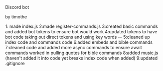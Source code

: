 Discord bot

by timothe

1: made index.js
2:made register-commands.js
3:created basic commands and added bot tokens to ensure bot would work 
4:updated tokens to have bot code taking out direct tokens and using key words --
5:cleaned up index code and commands code
6:added embeds and bible commands
7:cleaned code and added more async commands to ensure await commands worked in pulling quotes for bible commands
8:added music.js (haven't added it into code yet breaks index code when added)
9:updated .gitignore
